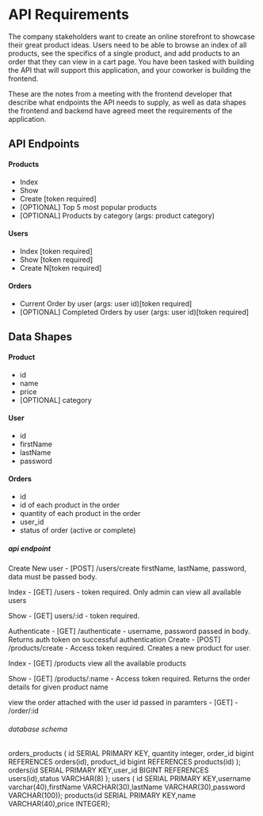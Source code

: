 # API Requirements
The company stakeholders want to create an online storefront to showcase their great product ideas. Users need to be able to browse an index of all products, see the specifics of a single product, and add products to an order that they can view in a cart page. You have been tasked with building the API that will support this application, and your coworker is building the frontend.

These are the notes from a meeting with the frontend developer that describe what endpoints the API needs to supply, as well as data shapes the frontend and backend have agreed meet the requirements of the application. 

## API Endpoints
#### Products
- Index 
- Show
- Create [token required]
- [OPTIONAL] Top 5 most popular products 
- [OPTIONAL] Products by category (args: product category)

#### Users
- Index [token required]
- Show [token required]
- Create N[token required]

#### Orders
- Current Order by user (args: user id)[token required]
- [OPTIONAL] Completed Orders by user (args: user id)[token required]

## Data Shapes
#### Product
-  id
- name
- price
- [OPTIONAL] category

#### User
- id
- firstName
- lastName
- password

#### Orders
- id
- id of each product in the order
- quantity of each product in the order
- user_id
- status of order (active or complete)
##### api endpoint
Create New user - [POST] /users/create  firstName, lastName, password, data must be passed body. 

Index - [GET] /users -  token required. Only admin can view all available users

Show - [GET] users/:id -  token required.

Authenticate - [GET] /authenticate - username, password  passed in body. Returns auth token on successful authentication
Create - [POST] /products/create - Access token required. Creates a new product for user. 

Index - [GET] /products view all the available products

Show - [GET] /products/:name - Access token required. Returns the order details for given product name

view the order attached with the user id passed in paramters - [GET] - /order/:id

###### database schema
 orders_products (
    id SERIAL PRIMARY KEY,
    quantity integer,
    order_id bigint REFERENCES orders(id),
    product_id bigint REFERENCES products(id)
);
  orders(id SERIAL PRIMARY KEY,user_id BIGINT REFERENCES users(id),status VARCHAR(8) );
  users ( id SERIAL PRIMARY KEY,username varchar(40),firstName VARCHAR(30),lastName VARCHAR(30),password VARCHAR(100));
  products(id SERIAL PRIMARY KEY,name VARCHAR(40),price INTEGER);

